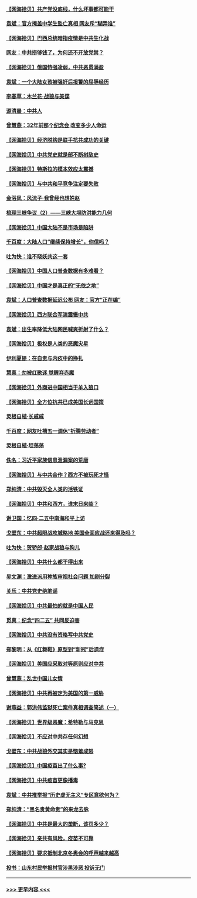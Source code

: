 #### [【网海拾贝】共产党没底线，什么坏事都可能干](../pages/nsc993/n12942090.md?t=05130652) 
#### [袁斌：官方掩盖中学生坠亡真相 网友斥“糊弄谁”](../pages/nsc993/n12942029.md?t=05130652) 
#### [【网海拾贝】巴西总统暗指疫情是中共生化战](../pages/nsc993/n12938999.md?t=05130652) 
#### [网友：中共捞够钱了，为何还不开放党禁？](../pages/nsc993/n12938952.md?t=05130652) 
#### [【网海拾贝】俄国恃强凌弱，中共恶贯满盈](../pages/nsc993/n12936626.md?t=05130652) 
#### [袁斌：一个大陆女孩被强奸后报警的屈辱经历](../pages/nsc993/n12936547.md?t=05130652) 
#### [李春草：木兰花·战狼与美谍](../pages/nsc993/n12935995.md?t=05130652) 
#### [源清晨：中共人](../pages/nsc993/n12935589.md?t=05130652) 
#### [曾慧燕：32年前那个纪念会 改变多少人命运](../pages/nsc993/n12934233.md?t=05130652) 
#### [【网海拾贝】经济脱钩是联手抗共成功的关键](../pages/nsc993/n12934176.md?t=05130652) 
#### [【网海拾贝】中共党史就是部不断树敌史](../pages/nsc993/n12932844.md?t=05130652) 
#### [【网海拾贝】特斯拉的模本效应太震撼](../pages/nsc993/n12925626.md?t=05130652) 
#### [【网海拾贝】与中共和平竞争注定要失败](../pages/nsc993/n12923326.md?t=05130652) 
#### [金浴凤：风流子‧我曾经也想姓赵](../pages/nsc993/n12920911.md?t=05130652) 
#### [梳理三峡争议（2）——三峡大坝防洪能力几何](../pages/nsc993/n12920173.md?t=05130652) 
#### [【网海拾贝】中国大陆不是市场是陷阱](../pages/nsc993/n12920143.md?t=05130652) 
#### [千百度：大陆人口“继续保持增长”，你信吗？](../pages/nsc993/n12918946.md?t=05130652) 
#### [吐为快：谁不晓妖共这一套](../pages/nsc993/n12918941.md?t=05130652) 
#### [【网海拾贝】中国人口普查数据有多难看？](../pages/nsc993/n12917822.md?t=05130652) 
#### [【网海拾贝】中国才是真正的“无依之地”](../pages/nsc993/n12915845.md?t=05130652) 
#### [袁斌：人口普查数据延迟公布 网友：官方“正在编”](../pages/nsc993/n12915748.md?t=05130652) 
#### [【网海拾贝】西方联合军演震慑中共](../pages/nsc993/n12913466.md?t=05130652) 
#### [袁斌：出生率降低大陆网民喊爽折射了什么？](../pages/nsc993/n12913365.md?t=05130652) 
#### [【网海拾贝】极权是人类的恶魔灾星](../pages/nsc993/n12910697.md?t=05130652) 
#### [伊利夏提：在自责与内疚中的挣扎](../pages/nsc993/n12910493.md?t=05130652) 
#### [慧真：勿被红歌迷 觉醒弃赤魔](../pages/nsc993/n12910485.md?t=05130652) 
#### [【网海拾贝】外商进中国相当于羊入狼口](../pages/nsc993/n12908274.md?t=05130652) 
#### [【网海拾贝】全方位抗共已成美国长远国策](../pages/nsc993/n12906878.md?t=05130652) 
#### [灵根自植‧长戚戚](../pages/nsc993/n12905585.md?t=05130652) 
#### [千百度：网友吐槽五一调休“折腾劳动者”](../pages/nsc993/n12905934.md?t=05130652) 
#### [灵根自植‧坦荡荡](../pages/nsc993/n12905562.md?t=05130652) 
#### [佚名：习近平家族信息泄漏案的荒唐](../pages/nsc993/n12904705.md?t=05130652) 
#### [【网海拾贝】与中共合作？西方不被玩死才怪](../pages/nsc993/n12903873.md?t=05130652) 
#### [郑纯清：中共毁灭全人类的活铁证](../pages/nsc993/n12903785.md?t=05130652) 
#### [【网海拾贝】中共和西方，谁末日来临？](../pages/nsc993/n12903482.md?t=05130652) 
#### [谢卫国：忆四‧二五中南海和平上访](../pages/nsc993/n12902192.md?t=05130652) 
#### [戈壁东：中共超限战攻城略地 美国全面应战还来得及吗？](../pages/nsc993/n12902297.md?t=05130652) 
#### [吐为快：贺骄郎‧赵家战狼与狗儿](../pages/nsc993/n12902280.md?t=05130652) 
#### [【网海拾贝】中共什么都干得出来](../pages/nsc993/n12897500.md?t=05130652) 
#### [吴文渊：激进派用种族审视社会问题 加剧分裂](../pages/nsc993/n12893881.md?t=05130652) 
#### [关乐：中共党史绝笔谣](../pages/nsc993/n12897270.md?t=05130652) 
#### [【网海拾贝】中共最怕的就是中国人民](../pages/nsc993/n12894705.md?t=05130652) 
#### [觅真：纪念“四二五” 共同反迫害](../pages/nsc993/n12894553.md?t=05130652) 
#### [【网海拾贝】中共没有资格写中共党史](../pages/nsc993/n12892231.md?t=05130652) 
#### [郑黎明：从《红舞鞋》原型到“新冠”后遗症](../pages/nsc993/n12890469.md?t=05130652) 
#### [【网海拾贝】美国应采取对等原则应对中共](../pages/nsc993/n12889176.md?t=05130652) 
#### [曾慧燕：乱世中国儿女情](../pages/nsc993/n12887931.md?t=05130652) 
#### [【网海拾贝】中共再被定为美国的第一威胁](../pages/nsc993/n12887580.md?t=05130652) 
#### [谢燕益：郭洪伟监狱死亡案件真相调查简述（一）](../pages/nsc993/n12885648.md?t=05130652) 
#### [【网海拾贝】世界级恶魔：希特勒与马克思](../pages/nsc993/n12884062.md?t=05130652) 
#### [【网海拾贝】不应对中共存任何幻想](../pages/nsc993/n12881460.md?t=05130652) 
#### [戈壁东：中共战狼外交其实是恼羞成怒](../pages/nsc993/n12880392.md?t=05130652) 
#### [【网海拾贝】中国疫苗出了什么事?](../pages/nsc993/n12879124.md?t=05130652) 
#### [【网海拾贝】中共疫苗更像播毒](../pages/nsc993/n12876631.md?t=05130652) 
#### [袁斌：中共推举报“历史虚无主义”专区意欲何为？](../pages/nsc993/n12876530.md?t=05130652) 
#### [郑纯清：“黑名贵黄命贵”的来龙去脉](../pages/nsc993/n12875589.md?t=05130652) 
#### [【网海拾贝】中共是最大的垄断，该罚多少？](../pages/nsc993/n12874006.md?t=05130652) 
#### [【网海拾贝】亲共有风险，疫苗不可靠](../pages/nsc993/n12872224.md?t=05130652) 
#### [【网海拾贝】要求抵制北京冬奥会的呼声越来越高](../pages/nsc993/n12868962.md?t=05130652) 
#### [投书：山东村民举报村官涉黑涉恶 投诉无门](../pages/nsc993/n12869726.md?t=05130652) 

----
#### [ >>> 更早内容 <<< ](../indexes/nsc993-earlier.md)
